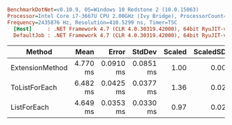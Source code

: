 ``` ini

BenchmarkDotNet=v0.10.9, OS=Windows 10 Redstone 2 (10.0.15063)
Processor=Intel Core i7-3667U CPU 2.00GHz (Ivy Bridge), ProcessorCount=4
Frequency=2435876 Hz, Resolution=410.5299 ns, Timer=TSC
  [Host]     : .NET Framework 4.7 (CLR 4.0.30319.42000), 64bit RyuJIT-v4.7.2115.0
  DefaultJob : .NET Framework 4.7 (CLR 4.0.30319.42000), 64bit RyuJIT-v4.7.2115.0


```
 |          Method |     Mean |     Error |    StdDev | Scaled | ScaledSD |    Gen 0 |    Gen 1 |    Gen 2 | Allocated |
 |---------------- |---------:|----------:|----------:|-------:|---------:|---------:|---------:|---------:|----------:|
 | ExtensionMethod | 4.770 ms | 0.0910 ms | 0.0851 ms |   1.00 |     0.00 |        - |        - |        - |       0 B |
 |   ToListForEach | 6.482 ms | 0.0425 ms | 0.0377 ms |   1.36 |     0.02 | 329.1667 | 329.1667 | 329.1667 | 4001547 B |
 |     ListForEach | 4.649 ms | 0.0353 ms | 0.0330 ms |   0.97 |     0.02 |        - |        - |        - |       0 B |

